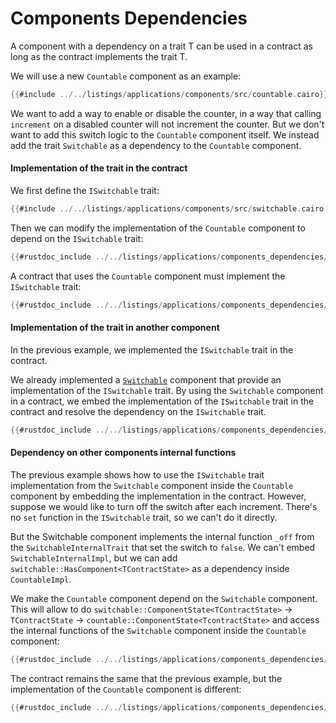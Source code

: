 # Components Dependencies

A component with a dependency on a trait T can be used in a contract as long as the contract implements the trait T.

We will use a new `Countable` component as an example:

```rust
{{#include ../../listings/applications/components/src/countable.cairo}}
```

We want to add a way to enable or disable the counter, in a way that calling `increment` on a disabled counter will not increment the counter.
But we don't want to add this switch logic to the `Countable` component itself.
We instead add the trait `Switchable` as a dependency to the `Countable` component.

#### Implementation of the trait in the contract

We first define the `ISwitchable` trait:

```rust
{{#include ../../listings/applications/components/src/switchable.cairo:interface}}
```

Then we can modify the implementation of the `Countable` component to depend on the `ISwitchable` trait:

```rust
{{#rustdoc_include ../../listings/applications/components_dependencies/src/countable_dep_switch.cairo:impl}}
```

A contract that uses the `Countable` component must implement the `ISwitchable` trait:

```rust
{{#rustdoc_include ../../listings/applications/components_dependencies/src/contract_countable.cairo:contract}}
```

#### Implementation of the trait in another component

In the previous example, we implemented the `ISwitchable` trait in the contract.

We already implemented a [`Switchable`](./how_to.md) component that provide an implementation of the `ISwitchable` trait.
By using the `Switchable` component in a contract, we embed the implementation of the `ISwitchable` trait in the contract and resolve the dependency on the `ISwitchable` trait.

```rust
{{#rustdoc_include ../../listings/applications/components_dependencies/src/contract_countable_switchable.cairo:contract}}
```

#### Dependency on other components internal functions

The previous example shows how to use the `ISwitchable` trait implementation from the `Switchable` component inside the `Countable` component by embedding the implementation in the contract.
However, suppose we would like to turn off the switch after each increment. There's no `set` function in the `ISwitchable` trait, so we can't do it directly.

But the Switchable component implements the internal function `_off` from the `SwitchableInternalTrait` that set the switch to `false`.
We can't embed `SwitchableInternalImpl`, but we can add `switchable::HasComponent<TContractState>` as a dependency inside `CountableImpl`.

We make the `Countable` component depend on the `Switchable` component.
This will allow to do `switchable::ComponentState<TContractState>` -> `TContractState` -> `countable::ComponentState<TcontractState>` and access the internal functions of the `Switchable` component inside the `Countable` component:

```rust
{{#rustdoc_include ../../listings/applications/components_dependencies/src/countable_internal_dep_switch.cairo:contract}}
```

The contract remains the same that the previous example, but the implementation of the `Countable` component is different:
```rust
{{#rustdoc_include ../../listings/applications/components_dependencies/src/contract_countable_switchable_internal.cairo:contract}}
```
